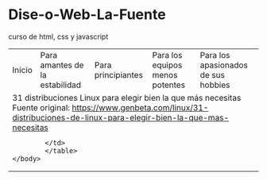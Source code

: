 # Dise-o-Web-La-Fuente
curso de html, css y javascript
<html>
	<head>
		<title> Tarea 1 </title>
	</head>
	<body>
		<table borde="3">
			<tr>
			<td>Inicio</td>
			<td>Para amantes de la estabilidad</td>
			<td>Para principiantes</td>
			<td>Para los equipos menos potentes</td>
			<td>Para los apasionados de sus hobbies</td>
			<tr>
			<td colspan="5">
			31 distribuciones Linux para elegir bien la que más necesitas
			<br>
			Fuente original: <a href="https://www.genbeta.com/linux/31-distribuciones-de-linux-para-elegir-bien-la-que-mas-necesitas" target="_blank">https://www.genbeta.com/linux/31-distribuciones-de-linux-para-elegir-bien-la-que-mas-necesitas<a/>
			
			
			
			
			
			
			
			
			
			
			
			
			</td>
			</table>
	</body>		
